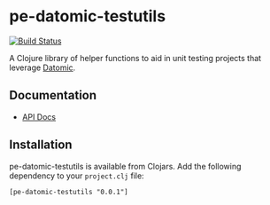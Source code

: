 # pe-datomic-testutils

[![Build Status](https://travis-ci.org/evanspa/pe-datomic-testutils.svg)](https://travis-ci.org/evanspa/pe-datomic-testutils)

A Clojure library of helper functions to aid in unit testing projects that
leverage [Datomic](http://www.datomic.com).

## Documentation

* [API Docs](http://evanspa.github.com/pe-datomic-testutils)

## Installation

pe-datomic-testutils is available from Clojars.  Add the following dependency to your
`project.clj` file:

```
[pe-datomic-testutils "0.0.1"]
```
